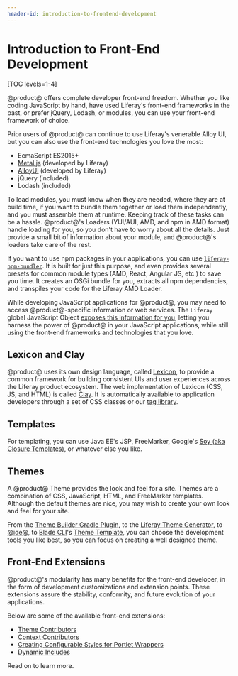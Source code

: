 ```yaml
---
header-id: introduction-to-frontend-development
---
```


# Introduction to Front-End Development

[TOC levels=1-4]

@product@ offers complete developer front-end freedom. Whether you like coding 
JavaScript by hand, have used Liferay's front-end frameworks in the past, or 
prefer jQuery, Lodash, or modules, you can use your front-end framework of 
choice. 

Prior users of @product@ can continue to use Liferay's venerable Alloy UI, but
you can also use the front-end technologies you love the most:

-   EcmaScript ES2015+
-   [Metal.js](https://metaljs.com/) (developed by Liferay)
-   [AlloyUI](https://alloyui.com/) (developed by Liferay)
-   jQuery (included)
-   Lodash (included)

To load modules, you must know when they are needed, where they are at build
time, if you want to bundle them together or load them independently, and you
must assemble them at runtime. Keeping track of these tasks can be a hassle.
@product@'s Loaders (YUI/AUI, AMD, and npm in AMD format) handle loading for
you, so you don't have to worry about all the details. Just provide a small bit
of information about your module, and @product@'s loaders take care of the rest. 

If you want to use npm packages in your applications, you can use
[`liferay-npm-bundler`](/docs/7-1/reference/-/knowledge_base/r/liferay-npm-bundler). 
It is built for just this purpose, and even provides several presets for common
module types (AMD, React, Angular JS,  etc.) to save you time. It creates an
OSGi bundle for you, extracts all npm dependencies, and transpiles your
code for the Liferay AMD Loader. 

While developing JavaScript applications for @product@, you may need to access 
@product@-specific information or web services. The `Liferay` global JavaScript 
Object 
[exposes this information for you](/docs/7-1/tutorials/-/knowledge_base/t/liferay-javascript-apis), 
letting you harness the power of @product@ in your JavaScript applications, 
while still using the front-end frameworks and technologies that you love. 

## Lexicon and Clay

@product@ uses its own design language, called 
[Lexicon](https://lexicondesign.io/docs/lexicon/), to provide a common framework 
for building consistent UIs and user experiences across the Liferay product 
ecosystem. The web implementation of Lexicon (CSS, JS, and HTML) is called 
[Clay](https://claycss.com/docs/clay/). It is automatically available to 
application developers through a set of CSS classes or our 
[tag library](/docs/7-1/tutorials/-/knowledge_base/t/using-the-clay-taglib-in-your-portlets). 

## Templates

For templating, you can use Java EE's JSP, FreeMarker, Google's 
[Soy (aka Closure Templates)](/docs/7-1/tutorials/-/knowledge_base/t/liferay-soy-portlet), or
whatever else you like. 

## Themes

A @product@ Theme provides the look and feel for a site. Themes are
a combination of CSS, JavaScript, HTML, and FreeMarker templates. Although the
default themes are nice, you may wish to create your own look and feel for your 
site. 

From the 
[Theme Builder Gradle Plugin](/docs/7-1/reference/-/knowledge_base/r/theme-builder-gradle-plugin), 
to the 
[Liferay Theme Generator](/docs/7-1/tutorials/-/knowledge_base/t/creating-themes), 
to 
[@ide@](/docs/7-1/tutorials/-/knowledge_base/t/creating-themes-with-liferay-ide), 
to 
[Blade CLI](/docs/7-1/tutorials/-/knowledge_base/t/blade-cli)'s 
[Theme Template](/docs/7-1/reference/-/knowledge_base/r/theme-template), you
can choose the development tools you like best, so you can focus on creating
a well designed theme. 

## Front-End Extensions

@product@'s modularity has many benefits for the front-end developer, in the 
form of development customizations and extension points. These extensions assure 
the stability, conformity, and future evolution of your applications. 

Below are some of the available front-end extensions:

- [Theme Contributors](/docs/7-1/tutorials/-/knowledge_base/t/packaging-independent-ui-resources-for-your-site)
- [Context Contributors](/docs/7-1/tutorials/-/knowledge_base/t/injecting-additional-context-variables-into-your-templates)
- [Creating Configurable Styles for Portlet Wrappers](/docs/7-1/tutorials/-/knowledge_base/t/creating-configurable-styles-for-portlet-wrappers)
- [Dynamic Includes](/docs/7-1/tutorials/-/knowledge_base/t/adding-new-behavior-to-an-editor)

Read on to learn more. 
